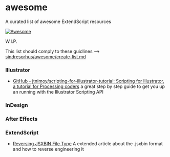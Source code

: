 # awesome
A curated list of awesome ExtendScript resources

[![Awesome](https://cdn.rawgit.com/sindresorhus/awesome/d7305f38d29fed78fa85652e3a63e154dd8e8829/media/badge.svg)](https://github.com/sindresorhus/awesome)


W.I.P.  

This list should comply to these guidlines --> [sindresorhus/awesome/create-list.md](https://github.com/sindresorhus/awesome/blob/master/create-list.md)



### Illustrator  

- [GitHub - jtnimoy/scripting-for-illustrator-tutorial: Scripting for Illustrator, a tutorial for Processing coders](https://github.com/jtnimoy/scripting-for-illustrator-tutorial) a great step by step guide to get you up an running with the Illustrator Scripting API  
### InDesign  

### After Effects

### ExtendScript  

- [﻿Reversing JSXBIN File Type](http://www.scip.ch/en/?labs.20140515) A extended article about the .jsxbin format and how to reverse engineering it  